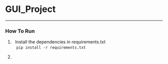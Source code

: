 # GUI_Project
---

### How To Run

1) $~$ Install the dependencies in requirements.txt <br />
$~~$ `pip install -r requirements.txt`

2)  
